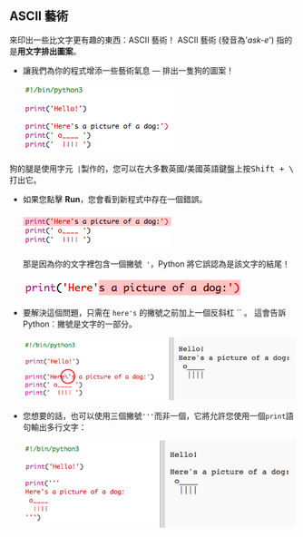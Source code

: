 ## ASCII 藝術

來印出一些比文字更有趣的東西：ASCII 藝術！ ASCII 藝術 (發音為'*ask-e*') 指的是**用文字排出圖案**。

+ 讓我們為你的程式增添一些藝術氣息 — 排出一隻狗的圖案！
    
    ![截圖](images/me-dog.png)

狗的腿是使用字元` |`製作的，您可以在大多數英國/美國英語鍵盤上按<kbd>Shift + \ </kbd>打出它。

+ 如果您點擊 **Run**，您會看到新程式中存在一個錯誤。
    
    ![截圖](images/me-dog-bug.png)
    
    那是因為你的文字裡包含一個撇號` '`，Python 將它誤認為是該文字的結尾！
    
    ![截圖](images/me-dog-quote.png)

+ 要解決這個問題，只需在 `here's` 的撇號之前加上一個反斜杠 `` 。 這會告訴 Python︰撇號是文字的一部分。
    
    ![截圖](images/me-dog-bug-fix.png)

+ 您想要的話，也可以使用三個撇號` ''' `而非一個，它將允許您使用一個`print`語句輸出多行文字：
    
    ![截圖](images/me-dog-triple-quote.png)